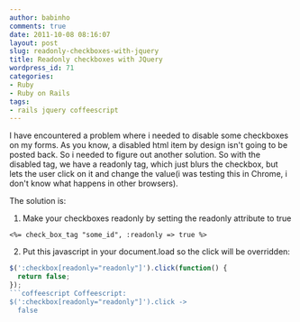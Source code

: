 ```yaml
---
author: babinho
comments: true
date: 2011-10-08 08:16:07
layout: post
slug: readonly-checkboxes-with-jquery
title: Readonly checkboxes with JQuery
wordpress_id: 71
categories:
- Ruby
- Ruby on Rails
tags:
- rails jquery coffeescript
---
```


I have encountered a problem where i needed to disable some checkboxes on my forms. As you know, a disabled html item by design isn't going to be posted back. So i needed to figure out another solution. So with the disabled tag, we have a readonly tag, which just blurs the checkbox, but lets the user click on it and change the value(i was testing this in Chrome, i don't know what happens in other browsers).

The solution is:

1. Make your checkboxes readonly by setting the readonly attribute to true
```erb
<%= check_box_tag "some_id", :readonly => true %>
```
2. Put this javascript in your document.load so the click will be overridden:
```javascript Javascript:
$(':checkbox[readonly="readonly"]').click(function() {
  return false;
});
```coffeescript Coffeescript:
$(':checkbox[readonly="readonly"]').click ->
  false
```
